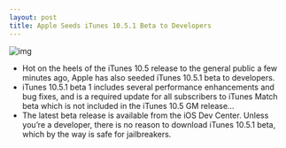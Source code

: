 ```yaml
---
layout: post
title: Apple Seeds iTunes 10.5.1 Beta to Developers
---
```

![img](http://media.idownloadblog.com/wp-content/uploads/2011/10/iTunes-10.5.1-beta.png)
* Hot on the heels of the iTunes 10.5 release to the general public a few minutes ago, Apple has also seeded iTunes 10.5.1 beta to developers.
* iTunes 10.5.1 beta 1 includes several performance enhancements and bug fixes, and is a required update for all subscribers to iTunes Match beta which is not included in the iTunes 10.5 GM release…
* The latest beta release is available from the iOS Dev Center. Unless you’re a developer, there is no reason to download iTunes 10.5.1 beta, which by the way is safe for jailbreakers.

